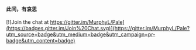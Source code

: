 #### 此间，有哀思

[![Join the chat at https://gitter.im/MurphyL/Pale](https://badges.gitter.im/Join%20Chat.svg)](https://gitter.im/MurphyL/Pale?utm_source=badge&utm_medium=badge&utm_campaign=pr-badge&utm_content=badge)
